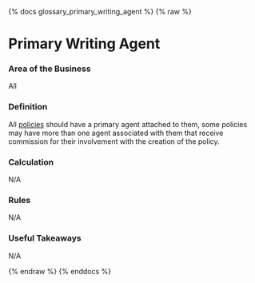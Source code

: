 {% docs glossary_primary_writing_agent %}
{% raw %}

<a name="primary_writing_agent"></a>
# Primary Writing Agent

### Area of the Business
All

### Definition
All [policies](#!/exposure/docs.business_glossary.glossary#policy_number) 
should have a primary agent attached to them, some policies may have more 
than one agent associated with them that receive commission for their involvement with 
the creation of the policy.

### Calculation
N/A

### Rules
N/A

### Useful Takeaways
N/A


{% endraw %}
{% enddocs %}
